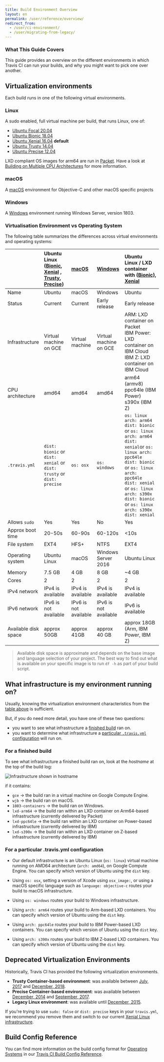 ```yaml
---
title: Build Environment Overview
layout: en
permalink: /user/reference/overview/
redirect_from:
  - /user/ci-environment/
  - /user/migrating-from-legacy/
---
```


### What This Guide Covers

This guide provides an overview on the different environments in which Travis CI can run your builds, and why you might want to pick one over another.

## Virtualization environments

Each build runs in one of the following virtual environments.

### Linux

A sudo enabled, full virtual machine per build, that runs Linux, one of:

* [Ubuntu Focal 20.04](/user/reference/focal/)
* [Ubuntu Bionic 18.04](/user/reference/bionic/)
* [Ubuntu Xenial 16.04](/user/reference/xenial/) **default**
* [Ubuntu Trusty 14.04](/user/reference/trusty/)
* [Ubuntu Precise 12.04](/user/reference/precise/)

LXD compliant OS images for arm64 are run in [Packet](https://www.packet.com/). Have a look at [Building on Multiple CPU Architectures](/user/multi-cpu-architectures) for more information.

### macOS

A [macOS](/user/reference/osx/) environment for Objective-C and other macOS specific projects

### Windows

A [Windows](/user/reference/windows/) environment running Windows Server, version 1803.

### Virtualisation Environment vs Operating System

The following table summarizes the differences across virtual environments and operating systems:

|                      | Ubuntu Linux  ([Bionic](/user/reference/bionic/), [Xenial](/user/reference/xenial/) , [Trusty](/user/reference/trusty/), [Precise](/user/reference/precise/)) | [macOS](/user/reference/osx/) | [Windows](/user/reference/windows) | Ubuntu Linux / LXD container with ([Bionic](/user/reference/bionic/)), [Xenial](/user/reference/xenial/) |
|:---------------------|:--------------------------------------------------------------------------------------------------------------------------------------------------------------|:------------------------------|:-----------------------------------|:-------------------------------------------------------|
| Name                 | Ubuntu                                                                                                                                                        | macOS                         | Windows                            | Ubuntu                                                 |
| Status               | Current                                                                                                                                                       | Current                       | Early release                      | Early release                                          |
| Infrastructure       | Virtual machine on GCE                                                                                                                                        | Virtual machine               | Virtual machine on GCE             | ARM: LXD container on Packet<br />IBM Power: LXD container on IBM Cloud<br />IBM Z: LXD container on IBM Cloud                             |
| CPU architecture     | amd64                                                                                                                                                         | amd64                         | amd64                              | arm64 (armv8)<br />ppc64le (IBM Power)<br />s390x (IBM Z)                                          |
| `.travis.yml`        | `dist: bionic` or `dist: xenial` or `dist: trusty` or `dist: precise`                                                                                         | `os: osx`                     | `os: windows`                      | `os: linux arch: arm64 dist: bionic` or `os: linux arch: arm64 dist: xenial`or `os: linux arch: ppc64le dist: bionic` or `os: linux arch: ppc64le dist: xenial` or `os: linux arch: s390x dist: bionic` or `os: linux arch: s390x dist: xenial`                              |
| Allows `sudo`        | Yes                                                                                                                                                           | Yes                           | No                                 | Yes                                                    |
| <a name="approx-boot-time"></a>Approx boot time     | 20-50s                                                                                                                                                        | 60-90s                        | 60-120s                            | <10s                                                   |
| File system          | EXT4                                                                                                                                                          | HFS+                          | NTFS                               | EXT4                                                   |
| Operating system     | Ubuntu Linux                                                                                                                                                  | macOS                         | Windows Server 2016                | Ubuntu Linux                                           |
| Memory               | 7.5 GB                                                                                                                                                        | 4 GB                          | 8 GB                               | ~4 GB                                                  |
| Cores                | 2                                                                                                                                                             | 2                             | 2                                  | 2                                                      |
| IPv4 network         | IPv4 is available                                                                                                                                             | IPv4 is available             | IPv4 is available                  | IPv4 is available                                      |
| IPv6 network         | IPv6 is not available                                                                                                                                         | IPv6 is not available         | IPv6 is not available              | IPv6 is available                                      |
| Available disk space | approx 50GB                                                                                                                                                   | approx 41GB                   | approx 40 GB                       | approx 18GB (Arm, IBM Power, IBM Z)                                           |

> Available disk space is approximate and depends on the base image and language selection of your project.
  The best way to find out what is available on your specific image is to run `df -h` as part of your build script.

## What infrastructure is my environment running on?

Usually, knowing the virtualization environment characteristics from the [table above](#virtualisation-environment-vs-operating-system) is sufficient.

But, if you do need more detail, you have one of these two questions:

* you want to see what infrastructure a [finished build](#for-a-finished-build) ran on.
* you want to determine what infrastructure a [particular `.travis.yml` configuration](#for-a-particular-travisyml-configuration) will run on.

### For a finished build

To see what infrastructure a finished build ran on, look at the *hostname* at the top of the build log:

![Infrastructure shown in hostname](/images/ui/what-infrastructure.png "Infrastructure shown in hostname")

if it contains:

* `gce` → the build ran in a virtual machine on Google Compute Engine.
* `wjb` → the build ran on macOS.
* `1803-containers` → the build ran on Windows.
* `lxd-arm64` → the build ran within an LXD container on Arm64-based infrastructure (currently delivered by Packet)
* `lxd-ppc64le` → the build ran within an LXD container on Power-based infrastructure (currently delivered by IBM)
* `lxd-s390x` → the build ran within an LXD container on Z-based infrastructure (currently delivered by IBM)

### For a particular .travis.yml configuration

* Our default infrastructure is an Ubuntu Linux (`os: linux`) virtual machine running on AMD64 architecture (`arch: amd64`), on Google Compute Engine. You can specify which version of Ubuntu using the `dist` key.

* Using `os: osx`, setting a version of Xcode using `osx_image:`, or using a macOS specific language such as `language: objective-c` routes your build to macOS infrastructure.

* Using `os: windows` routes your build to Windows infrastructure.

* Using `arch: arm64` routes your build to Arm-based LXD containers. You can specify which version of Ubuntu using the `dist` key.

* Using `arch: ppc64le` routes your build to IBM Power-based LXD containers. You can specify which version of Ubuntu using the `dist` key.

* Using `arch: s390x` routes your build to IBM Z-based LXD containers. You can specify which version of Ubuntu using the `dist` key.

## Deprecated Virtualization Environments

Historically, Travis CI has provided the following virtualization environments.

- **Trusty Container-based environment**: was available between [July, 2017](https://blog.travis-ci.com/2017-07-11-trusty-as-default-linux-is-coming) and [December, 2018](https://blog.travis-ci.com/2018-10-04-combining-linux-infrastructures).
- **Precise Container-based environment**: was available between [December, 2014](https://blog.travis-ci.com/2014-12-17-faster-builds-with-container-based-infrastructure/) and [September, 2017](https://blog.travis-ci.com/2017-08-31-trusty-as-default-status).
- **Legacy Linux environment**: was available until [December, 2015](https://blog.travis-ci.com/2015-11-27-moving-to-a-more-elastic-future).

If you're trying to use `sudo: false` or `dist: precise` keys in your `travis.yml`, we recommend you remove them and switch to our current [Xenial Linux infrastructure](/user/reference/xenial/).

## Build Config Reference

You can find more information on the build config format for [Operating Systems](https://config.travis-ci.com/ref/os) in our [Travis CI Build Config Reference](https://config.travis-ci.com/).
